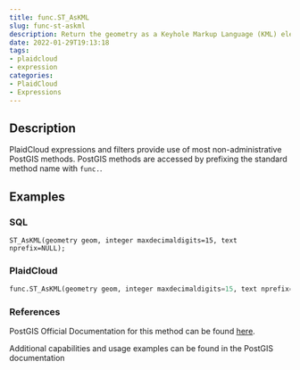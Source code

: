 ```yaml
---
title: func.ST_AsKML
slug: func-st-askml
description: Return the geometry as a Keyhole Markup Language (KML) element
date: 2022-01-29T19:13:18
tags:
- plaidcloud
- expression
categories:
- PlaidCloud
- Expressions
---
```



## Description


PlaidCloud expressions and filters provide use of most non-administrative PostGIS methods. PostGIS methods are accessed by prefixing the standard method name with `func.`.



## Examples


### SQL



```
ST_AsKML(geometry geom, integer maxdecimaldigits=15, text nprefix=NULL);
```


### PlaidCloud



```python
func.ST_AsKML(geometry geom, integer maxdecimaldigits=15, text nprefix=NULL)
```


### References


PostGIS Official Documentation for this method can be found [here](https://postgis.net/docs/manual-3.1/ST_AsKML.html).



Additional capabilities and usage examples can be found in the PostGIS documentation

